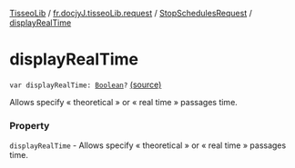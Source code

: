 [TisseoLib](../../index.md) / [fr.docjyJ.tisseoLib.request](../index.md) / [StopSchedulesRequest](index.md) / [displayRealTime](./display-real-time.md)

# displayRealTime

`var displayRealTime: `[`Boolean`](https://kotlinlang.org/api/latest/jvm/stdlib/kotlin/-boolean/index.html)`?` [(source)](https://github.com/docjyj/tisseoLib/tree/master/src/main/kotlin/fr/docjyJ/tisseoLib/request/StopSchedulesRequest.kt#L38)

Allows specify « theoretical » or « real time » passages time.

### Property

`displayRealTime` - Allows specify « theoretical » or « real time » passages time.